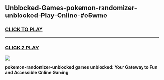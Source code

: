 
## Unblocked-Games-pokemon-randomizer-unblocked-Play-Online-#e5wme
<h3>
<a href="https://premium.freeplayer.one?title=pokemon-randomizer-unblocked&ref=27F">CLICK TO PLAY</a></h3>
<hr>

<h3>
<a href="https://premium.freeplayer.one?title=pokemon-randomizer-unblocked&ref=27F">CLICK 2 PLAY</a>
  
</h3>

<a href="https://premium.freeplayer.one?title=pokemon-randomizer-unblocked&ref=27F"><img src="https://clearcache.store/games.png"></a>


**pokemon-randomizer-unblocked games unblocked: Your Gateway to Fun and Accessible Online Gaming**
